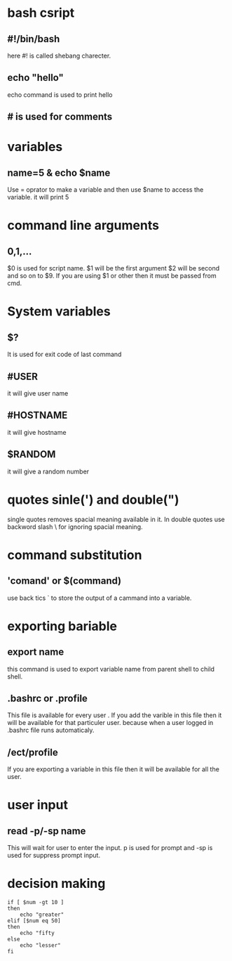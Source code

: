 # bash csript
## #!/bin/bash
here #! is called shebang charecter.
## echo "hello"
echo command is used to print hello
## # is used for comments
# variables
## name=5 & echo $name
Use = oprator to make a variable and then use $name to access the variable. it will print 5
# command line arguments
## $0,$1,...
$0 is used for script name. $1 will be the first argument $2 will be second and so on to $9. If you are using $1 or other then it must be passed from cmd.

# System variables
## $?
It is used for exit code of last command
## #USER
it will give user name
## #HOSTNAME
it will give hostname
## $RANDOM
it will give a random number

# quotes sinle(') and double(")
single quotes removes spacial meaning available in it. In double quotes use backword slash \ for ignoring spacial meaning.
# command substitution
## 'comand' or $(command)
use back tics ` to store the output of a cammand into a variable.

# exporting bariable
## export name
this command is used to export variable name from parent shell to child shell.
## .bashrc or .profile
This file is available for every user . If you add the varible in this file then it will be available for that particuler user. because when a user logged in .bashrc file runs automaticaly.
## /ect/profile
If you are exporting a variable in this file then it will be available for all the user.
# user input
## read  -p/-sp name
This will wait for user to enter the input. p is used for prompt and -sp is used for suppress prompt input.

# decision making
    if [ $num -gt 10 ]
    then 
        echo "greater"
    elif [$num eq 50]
    then
        echo "fifty
    else
        echo "lesser"
    fi




